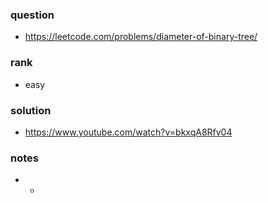 ### question
- https://leetcode.com/problems/diameter-of-binary-tree/

### rank
- easy

### solution
- https://www.youtube.com/watch?v=bkxqA8Rfv04

### notes
- -